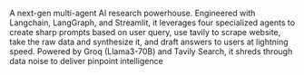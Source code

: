 A next-gen multi-agent AI research powerhouse. Engineered with Langchain, LangGraph, and Streamlit, it leverages four specialized agents to create sharp prompts based on user query, use tavily to scrape website, take the raw data and synthesize it, and draft answers to users at lightning speed. Powered by Groq (Llama3-70B) and Tavily Search, it shreds through data noise to deliver pinpoint intelligence
